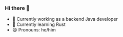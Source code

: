 ### Hi there 👋

- 🔭 Currently working as a backend Java developer
- 🌱 Currently learning Rust
- 😄 Pronouns: he/him
